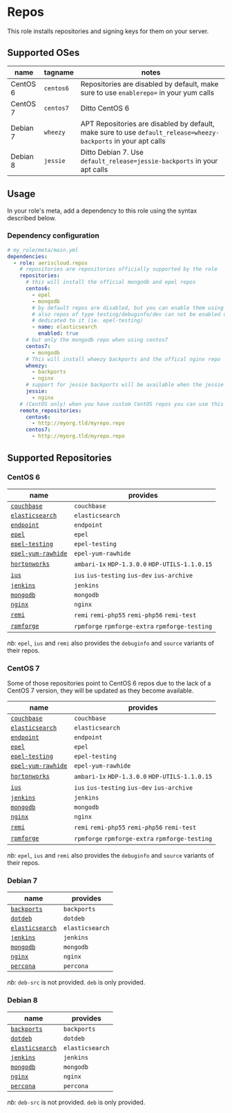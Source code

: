 Repos
=====

This role installs repositories and signing keys for them on your server.

Supported OSes
--------------

name     | tagname   | notes
---------|-----------|---------------------------------------------------------------------------------------
CentOS 6 | `centos6` | Repositories are disabled by default, make sure to use `enablerepo=` in your yum calls
CentOS 7 | `centos7` | Ditto CentOS 6
Debian 7 | `wheezy`  | APT Repositories are disabled by default, make sure to use `default_release=wheezy-backports` in your apt calls
Debian 8 | `jessie`  | Ditto Debian 7. Use `default_release=jessie-backports` in your apt calls

Usage
-----

In your role's meta, add a dependency to this role using the syntax described below.

### Dependency configuration

```yaml
# my_role/meta/main.yml
dependencies:
  - role: aeriscloud.repos
    # repositories are repositories officially supported by the role
    repositories:
      # this will install the official mongodb and epel repos
      centos6:
        - epel
        - mongodb
        # by default repos are disabled, but you can enable them using the following syntax
        # also repos of type testing/debuginfo/dev can not be enabled unless the repo file is
        # dedicated to it (ie. epel-testing)
        - name: elasticsearch
          enabled: true
      # but only the mongodb repo when using centos7
      centos7:
        - mongodb
      # This will install wheezy backports and the offical nginx repo
      wheezy:
        - backports
        - nginx
      # support for jessie backports will be available when the jessie backports is available.
      jessie:
        - nginx
    # (CentOS only) when you have custom CentOS repos you can use this syntax to retrieve the repo online
    remote_repositories:
      centos6:
        - http://myorg.tld/myrepo.repo
      centos7:
        - http://myorg.tld/myrepo.repo
```

Supported Repositories
----------------------

### CentOS 6

name                                                                          | provides
------------------------------------------------------------------------------|-----------------------------------------------
[`couchbase`](http://www.couchbase.com/)                                      | `couchbase`
[`elasticsearch`](https://www.elastic.co/products/elasticsearch)              | `elasticsearch`
[`endpoint`](https://packages.endpoint.com/)                                  | `endpoint`
[`epel`](https://fedoraproject.org/wiki/EPEL)                                 | `epel`
[`epel-testing`](https://fedoraproject.org/wiki/EPEL/testing)                 | `epel-testing`
[`epel-yum-rawhide`](https://repos.fedorapeople.org/repos/james/yum-rawhide/) | `epel-yum-rawhide`
[`hortonworks`](http://hortonworks.com/)                                      | `ambari-1x` `HDP-1.3.0.0` `HDP-UTILS-1.1.0.15`
[`ius`](https://iuscommunity.org/pages/About.html)                            | `ius` `ius-testing` `ius-dev` `ius-archive`
[`jenkins`](http://jenkins-ci.org/)                                           | `jenkins`
[`mongodb`](http://mongodb.org/)                                              | `mongodb`
[`nginx`](http://nginx.org/)                                                  | `nginx`
[`remi`](http://rpms.famillecollet.com/)                                      | `remi` `remi-php55` `remi-php56` `remi-test`
[`rpmforge`](http://repoforge.org/)                                           | `rpmforge` `rpmforge-extra` `rpmforge-testing`

_nb:_ `epel`, `ius` and `remi` also provides the `debuginfo` and `source` variants of their repos.

### CentOS 7

Some of those repositories point to CentOS 6 repos due to the lack of a CentOS 7 version, they will be updated as they
become available.

name                                                                          | provides
------------------------------------------------------------------------------|-----------------------------------------------
[`couchbase`](http://www.couchbase.com/)                                      | `couchbase`
[`elasticsearch`](https://www.elastic.co/products/elasticsearch)              | `elasticsearch`
[`endpoint`](https://packages.endpoint.com/)                                  | `endpoint`
[`epel`](https://fedoraproject.org/wiki/EPEL)                                 | `epel`
[`epel-testing`](https://fedoraproject.org/wiki/EPEL/testing)                 | `epel-testing`
[`epel-yum-rawhide`](https://repos.fedorapeople.org/repos/james/yum-rawhide/) | `epel-yum-rawhide`
[`hortonworks`](http://hortonworks.com/)                                      | `ambari-1x` `HDP-1.3.0.0` `HDP-UTILS-1.1.0.15`
[`ius`](https://iuscommunity.org/pages/About.html)                            | `ius` `ius-testing` `ius-dev` `ius-archive`
[`jenkins`](http://jenkins-ci.org/)                                           | `jenkins`
[`mongodb`](http://mongodb.org/)                                              | `mongodb`
[`nginx`](http://nginx.org/)                                                  | `nginx`
[`remi`](http://rpms.famillecollet.com/)                                      | `remi` `remi-php55` `remi-php56` `remi-test`
[`rpmforge`](http://repoforge.org/)                                           | `rpmforge` `rpmforge-extra` `rpmforge-testing`

_nb:_ `epel`, `ius` and `remi` also provides the `debuginfo` and `source` variants of their repos.

### Debian 7

name                                                                          | provides
------------------------------------------------------------------------------|-----------------------------------------------
[`backports`](https://packages.debian.org/wheezy-backports/)                  | `backports`
[`dotdeb`](https://www.dotdeb.org)                                            | `dotdeb`
[`elasticsearch`](https://www.elastic.co/products/elasticsearch)              | `elasticsearch`
[`jenkins`](http://jenkins-ci.org/)                                           | `jenkins`
[`mongodb`](http://mongodb.org/)                                              | `mongodb`
[`nginx`](http://nginx.org/)                                                  | `nginx`
[`percona`](https://www.percona.com)                                          | `percona`


_nb:_ `deb-src` is not provided. `deb` is only provided.

### Debian 8

name                                                                          | provides
------------------------------------------------------------------------------|-----------------------------------------------
[`backports`](https://packages.debian.org/jessie-backports/)                  | `backports`
[`dotdeb`](https://www.dotdeb.org)                                            | `dotdeb`
[`elasticsearch`](https://www.elastic.co/products/elasticsearch)              | `elasticsearch`
[`jenkins`](http://jenkins-ci.org/)                                           | `jenkins`
[`mongodb`](http://mongodb.org/)                                              | `mongodb`
[`nginx`](http://nginx.org/)                                                  | `nginx`
[`percona`](https://www.percona.com)                                          | `percona`

_nb:_ `deb-src` is not provided. `deb` is only provided.